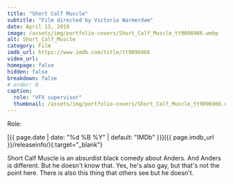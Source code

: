 ```yaml
---
title: "Short Calf Muscle"
subtitle: "Film directed by Victoria Warmerdam"
date: April 13, 2019
image: /assets/img/portfolio-covers/Short_Calf_Muscle_tt9096966.webp
alt: Short_Calf_Muscle
category: Film
imdb_url: https://www.imdb.com/title/tt9096966
video_url: 
homepage: false
hidden: false
breakdown: false
# order: 0
caption:
  role: "VFX supervisor"
  thumbnail: /assets/img/portfolio-covers/Short_Calf_Muscle_tt9096966.webp
---
```

Role: <span style="color:white">{{ page.caption.role | default: "N/A" }}</span>

[{{ page.date | date: "%d %B %Y" | default: "IMDb" }}]({{ page.imdb_url }}/releaseinfo/){:target="_blank"}

Short Calf Muscle is an absurdist black comedy about Anders. And Anders is different. But he doesn't know that. Yes, he's also gay, but that's not the point here. There is also this thing that others see but he doesn't.
